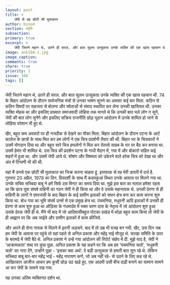 ```yaml
---
layout: post
title: >
    जेपी से वह छोटी सी मुलाकात
author: binod
section: स्मृति
subsection:
primary: true
excerpt: >
    जेपी जितने महान थे, उतने ही सरल. और बाल सुलभ उत्सुकता उनके व्यक्ति की एक खास पहचान थी. 74 के बिहार आंदोलन के दौरान सार्वजनिक मंचों से उनका भाषण सुनने का अवसर कई बार मिला. कठिन से कठिन विषयों पर सहजता से बोलना और स्रोताओं से संवाद स्थापित कर लेना उनकी खासियत थी.
image: ank168-1.jpg
image_caption: 
comments: true
share: true
priority: 1
issue: 168
tags: []
---
```


जेपी जितने महान थे, उतने ही सरल. और बाल सुलभ उत्सुकता उनके व्यक्ति की एक खास पहचान थी. 74 के बिहार आंदोलन के दौरान सार्वजनिक मंचों से उनका भाषण सुनने का अवसर कई बार मिला. कठिन से कठिन विषयों पर सहजता से बोलना और स्रोताओं से संवाद स्थापित कर लेना उनकी खासियत थी. उनका व्यक्ति मोहक था और इसलिए प्रख्यात समाजवादी लोहिया तक मानते थे कि उनकी बात भले लोग न सुने, जेपी की बात लोग सुनेंगे और इसलिए सक्रिय राजनीति छोड़ भूदान आंदोलन में उनके शामिल हो जाने से लोहिया परेशान भी हुए थे.

खैर, बहुत कम अवसरों पर ही नजदीक से देखने का मौका मिला. बिहार आंदोलन के दौरान पटना के आर्ट कालेज के छात्रों के साथ मिल कर हम लोगों ने एक चित्र प्रदर्शनी तैयार की थी. बिहार भर के चित्रकारों ने उसमें योगदान दिया था और बहुत सारे चित्र हमलोगों ने मिल कर तेतरवे साहब के घर पर बैठ कर बनाया था. उसमें हेमंत भी शामिल थे. उस चित्र की प्रदर्शन पटना के गांधी मैदान में, गया में और बोकारो सहित कई शहरों में हुआ था. और उसमें जेपी आये थे. शोषण और विषमता को उकेरने वाले हरेक चित्र को देखा था और अंत में टिप्पणी भी की थी.

यहां मैं उनसे एक छोटी सी मुलाकात का जिक्र करना चाहता हूं. इत्तफाक से वह मेरी डायरी में दर्ज है. गुरुवार 20 अप्रैल, 1978 का दिन. प्रियदर्शी के साथ मैं कदमकुआं स्थित उनके आवास पर मिलने गया था. उनके सचिव सच्चिदा बाबू ने हमें सिर्फ दस मिनट का समय दिया था. मुझे इस बात का मलाल हमेशा रहता था कि छात्र युवा संघर्ष वाहिनी का गठन जेपी ने ही किया था और वे उसके महानायक थे. उनकी प्रेरणा से ही वाहिनी के लागों ने एमरजंसी के बाद बिहार के कई ग्रामीण इलाकों को सघन क्षेत्र बना कर काम करना शुरु किया था. बोध गया का भूमि संघर्ष उनमें से एक प्रमुख क्षेत्र था. पंचमनिया, मधुवनी आदि इलाकों में उनकी ही प्रेरणा से काम शुरु हुआ था ओड़िसा के गंधमार्दव में भक्त चरण दास के नेतृत्व में जो आंदोलन शुरु हुआ उसके प्रेरक जेपी ही थे. मैंने भी बाद में जो आदिवासीबहुल पोटका प्रखंड में थोड़ा बहुत काम किया तो जेपी के ही आह्वान पर कि अब जाईये और ग्रामीण इलाकों में काम कीजिये.

और अपने ही सेना नायक से मिलने में इतनी अड़चने. बाद में तो उम्र भी वजह बन गयी. खैर, उस दिन जब हम जेपी के आवास पर पहुंचे तो वहां पहले से अनिल प्रकाश और महेंद्र भाई मौजूद थे. चरखा समिति के उपर के बरामदे में जेपी बैठे थे. अनिल प्रकाश ने उन्हें गया आंदोलन की रिपोर्ट संक्षेप में दी. मुझे याद है, जेपी ने ‘आक्रामकता’ शब्द पर कुछ पूछा. अनिल प्रकाश के यह कहने पर कि अब हम ‘पचमनिया चलो’, ‘मधुबनी चलो’ का नारा देंगे, उन्होंने पूछा - ‘इसका क्या अर्थ’.
वे बड़ी उत्सुकता से हमारी बात सुन रहे थे. लेकिन सच्चिदा बाबू बार-बार महेंद्र भाई - महेंद्र नारायण कर्ण, जो अब नहीं रहे- से उठने के लिए कह रहे थे. आखिरकार आजीज आकर हम कुर्सी छोड़ उठ खड़े हुए. एक आदमी उसी बीच दाढ़ी बनाने का सामान सामने आ कर जेपी के सामने रख गया.

यह उनका अंतिम व्यक्तिगत दर्शन था.